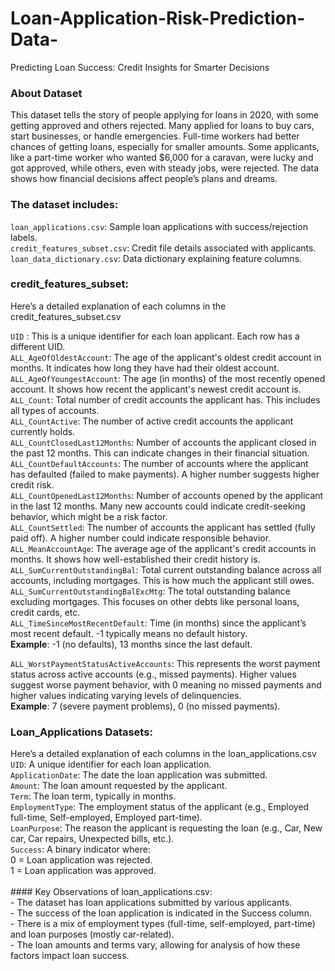 # Loan-Application-Risk-Prediction-Data-
Predicting Loan Success: Credit Insights for Smarter Decisions

### About Dataset
This dataset tells the story of people applying for loans in 2020, with some getting approved and others rejected. Many applied for loans to buy cars, start businesses, or handle emergencies. Full-time workers had better chances of getting loans, especially for smaller amounts. Some applicants, like a part-time worker who wanted $6,000 for a caravan, were lucky and got approved, while others, even with steady jobs, were rejected. The data shows how financial decisions affect people’s plans and dreams.

### **The dataset includes**:
`loan_applications.csv`: Sample loan applications with success/rejection labels.<br>
`credit_features_subset.csv`: Credit file details associated with applicants.<br>
`loan_data_dictionary.csv`: Data dictionary explaining feature columns.<br>

### credit_features_subset:
Here’s a detailed explanation of each columns in the credit_features_subset.csv <br>

`UID` : This is a unique identifier for each loan applicant. Each row has a different UID.<br>
`ALL_AgeOfOldestAccount`: The age of the applicant's oldest credit account in months. It indicates how long they have had their oldest account.<br>
`ALL_AgeOfYoungestAccount`: The age (in months) of the most recently opened account. It shows how recent the applicant's newest credit account is.<br>
`ALL_Count`: Total number of credit accounts the applicant has. This includes all types of accounts.<br>
`ALL_CountActive`: The number of active credit accounts the applicant currently holds.<br>
`ALL_CountClosedLast12Months`: Number of accounts the applicant closed in the past 12 months. This can indicate changes in their financial situation.<br>
`ALL_CountDefaultAccounts`: The number of accounts where the applicant has defaulted (failed to make payments). A higher number suggests higher credit risk.<br>
`ALL_CountOpenedLast12Months`: Number of accounts opened by the applicant in the last 12 months. Many new accounts could indicate credit-seeking behavior, which might be a risk factor.<br>
`ALL_CountSettled`: The number of accounts the applicant has settled (fully paid off). A higher number could indicate responsible behavior.<br>
`ALL_MeanAccountAge`: The average age of the applicant's credit accounts in months. It shows how well-established their credit history is.<br>
`ALL_SumCurrentOutstandingBal`: Total current outstanding balance across all accounts, including mortgages. This is how much the applicant still owes.<br>
`ALL_SumCurrentOutstandingBalExcMtg`: The total outstanding balance excluding mortgages. This focuses on other debts like personal loans, credit cards, etc.<br>
`ALL_TimeSinceMostRecentDefault`: Time (in months) since the applicant’s most recent default. -1 typically means no default history.<br>
**Example**: -1 (no defaults), 13 months since the last default.<br>

`ALL_WorstPaymentStatusActiveAccounts`: This represents the worst payment status across active accounts (e.g., missed payments). Higher values suggest worse payment behavior, with 0 meaning no missed payments and higher values indicating varying levels of delinquencies.<br>
**Example**: 7 (severe payment problems), 0 (no missed payments).


### Loan_Applications Datasets:
Here’s a detailed explanation of each columns in the loan_applications.csv <br>
`UID`: A unique identifier for each loan application.<br>
`ApplicationDate`: The date the loan application was submitted.<br>
`Amount`: The loan amount requested by the applicant.<br>
`Term`: The loan term, typically in months.<br>
`EmploymentType`: The employment status of the applicant (e.g., Employed full-time, Self-employed, Employed part-time).<br>
`LoanPurpose`: The reason the applicant is requesting the loan (e.g., Car, New car, Car repairs, Unexpected bills, etc.).<br>
`Success`: A binary indicator where:<br>
0 = Loan application was rejected.<br>
1 = Loan application was approved.<br><br>
    #### Key Observations of loan_applications.csv:<br>
    - The dataset has loan applications submitted by various applicants.<br>
    - The success of the loan application is indicated in the Success column.<br>
    - There is a mix of employment types (full-time, self-employed, part-time) and loan purposes (mostly car-related).<br>
    - The loan amounts and terms vary, allowing for analysis of how these factors impact loan success.<br>
